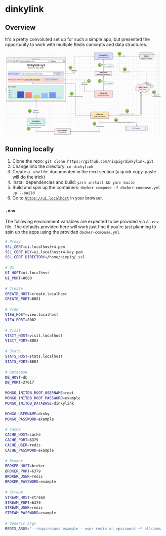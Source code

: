 # dinkylink

## Overview

It's a pretty convoluted set up for such a simple app, but presented the opportunity to work with multiple Redis concepts and data structures.

![dinkylink architecture diagram](files/dinkylink-arch-diagram.png "dinkylink architecture diagram")

## Running locally

1. Clone the repo: `git clone https://github.com/nixpig/dinkylink.git`
1. Change into the directory: `cd dinkylink`
1. Create a `.env` file: documented in the next section (a quick copy-paste will do the trick)
1. Install dependencies and build: `yarn install && yarn build`
1. Build and spin up the containers: `docker compose -f docker-compose.yml up --build`
1. Go to [`https://ui.localhost`](https://ui.localhost) in your browser.

### `.env`

The following environment variables are expected to be provided via a `.env` file. The defaults provided here will work just fine if you're just planning to spin up the apps using the provided `docker-compose.yml`.

```bash
# Proxy
SSL_CERT=ui.localhost+4.pem
SSL_CERT_KEY=ui.localhost+4-key.pem
SSL_CERT_DIRECTORY=/home/nixpig/.ssl

# UI
UI_HOST=ui.localhost
UI_PORT=8080

# Create
CREATE_HOST=create.localhost
CREATE_PORT=8081

# View
VIEW_HOST=view.localhost
VIEW_PORT=8082

# Visit
VISIT_HOST=visit.localhost
VISIT_PORT=8083

# Stats
STATS_HOST=stats.localhost
STATS_PORT=8084

# Database
DB_HOST=db
DB_PORT=27017

MONGO_INITDB_ROOT_USERNAME=root
MONGO_INITDB_ROOT_PASSWORD=example
MONGO_INITDB_DATABASE=dinkylink

MONGO_USERNAME=dinky
MONGO_PASSWORD=example

# Cache
CACHE_HOST=cache
CACHE_PORT=6379
CACHE_USER=redis
CACHE_PASSWORD=example

# Broker
BROKER_HOST=broker
BROKER_PORT=6379
BROKER_USER=redis
BROKER_PASSWORD=example

# Stream
STREAM_HOST=stream
STREAM_PORT=6379
STREAM_USER=redis
STREAM_PASSWORD=example

# Generic args
REDIS_ARGS="--requirepass example --user redis on >password ~* allcommands --user default off nopass nocommands"
```
